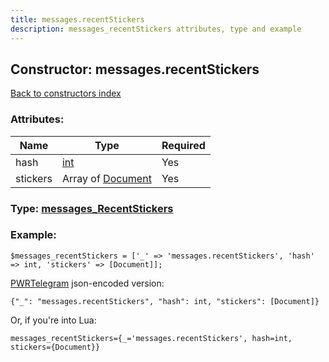 ```yaml
---
title: messages.recentStickers
description: messages_recentStickers attributes, type and example
---
```

## Constructor: messages.recentStickers  
[Back to constructors index](index.md)



### Attributes:

| Name     |    Type       | Required |
|----------|---------------|----------|
|hash|[int](../types/int.md) | Yes|
|stickers|Array of [Document](../types/Document.md) | Yes|



### Type: [messages\_RecentStickers](../types/messages_RecentStickers.md)


### Example:

```
$messages_recentStickers = ['_' => 'messages.recentStickers', 'hash' => int, 'stickers' => [Document]];
```  

[PWRTelegram](https://pwrtelegram.xyz) json-encoded version:

```
{"_": "messages.recentStickers", "hash": int, "stickers": [Document]}
```


Or, if you're into Lua:  


```
messages_recentStickers={_='messages.recentStickers', hash=int, stickers={Document}}

```


